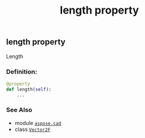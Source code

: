 ﻿---
title: length property
second_title: Aspose.CAD for Python via .NET API References
description: 
type: docs
weight: 50
url: /python-net/aspose.cad/vector2f/length/
is_root: false
---

## length property


Length
### Definition:
```python
@property
def length(self):
    ...
```

### See Also
* module [`aspose.cad`](../../)
* class [`Vector2F`](/cad/python-net/aspose.cad/vector2f)
